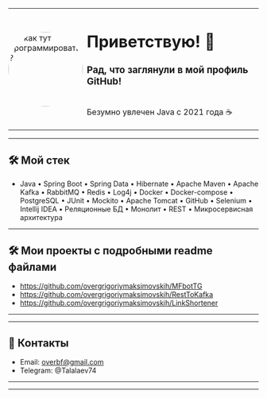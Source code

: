 
<table style="width: 100%; border: none;">
  <tr>
    <td style="border: none; padding: 0;">
      <a href="https://github.com/overgrigoriymaksimovskih">
        <img src="https://avatars.githubusercontent.com/u/61863925?v=4" alt="а как тут программировать?" width="150" style="border-radius: 50%;">
      </a>
    </td>
    <td style="border: none; width: 100%; vertical-align: top;">
      <h1>Приветствую! 👋</h1>
      <h3>Рад, что заглянули в мой профиль GitHub! </h3>
      <p>
        <br> Безумно увлечен Java с 2021 года ☕️
      </p>
    </td>
  </tr>
</table>



---
## 🛠️ Мой стек
* Java • Spring Boot • Spring Data • Hibernate • Apache Maven • Apache Kafka • RabbitMQ • Redis • Log4j • Docker • Docker-compose • PostgreSQL • JUnit • Mockito • Apache Tomcat • GitHub • Selenium • Intellij IDEA • Реляционные БД • Монолит • REST • Микросервисная архитектура


---
## 🛠️ Мои проекты с подробными readme файлами
*   https://github.com/overgrigoriymaksimovskih/MFbotTG
*   https://github.com/overgrigoriymaksimovskih/RestToKafka
*   https://github.com/overgrigoriymaksimovskih/LinkShortener
---
---

## 🤝 Контакты

*   Email: [overbf@gmail.com](mailto:overbf@gmail.com)
*   Telegram: @Talalaev74
---
---

